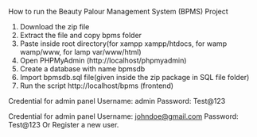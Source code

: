 How to run the Beauty Palour Management System (BPMS) Project
1. Download the zip file
2. Extract the file and copy bpms folder
3. Paste inside root directory(for xampp xampp/htdocs, for wamp wamp/www, for lamp var/www/html)
4. Open PHPMyAdmin (http://localhost/phpmyadmin)
5. Create a database with name bpmsdb
6. Import bpmsdb.sql file(given inside the zip package in SQL file folder)
7. Run the script http://localhost/bpms (frontend)

Credential for admin panel 
Username: admin 
Password: Test@123

Credential for admin panel
Username: johndoe@gmail.com 
Password: Test@123 
Or Register a new user.
